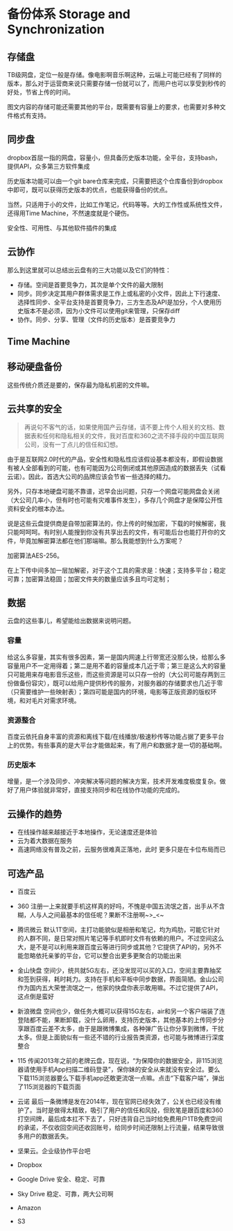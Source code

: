 # 备份体系 Storage and Synchronization

## 存储盘
TB级网盘，定位一般是存储。像电影啊音乐啊这种，云端上可能已经有了同样的版本，那么对于运营商来说只需要存储一份就可以了，而用户也可以享受到秒传的好处，节省上传的时间。

图文内容的存储可能还需要其他的平台，既需要有容量上的要求，也需要对多种文件格式有支持。

## 同步盘
dropbox首屈一指的网盘，容量小，但具备历史版本功能，全平台，支持bash，提供API，众多第三方软件集成

历史版本功能可以由一个git bare仓库来完成，只需要把这个仓库备份到dropbox中即可，既可以获得历史版本的优点，也能获得备份的优点。

当然，只适用于小的文件，比如工作笔记，代码等等。大的工作性或系统性文件，还得用Time Machine，不然速度就是个硬伤。

安全性、可用性、与其他软件插件的集成

## 云协作
那么到这里就可以总结出云盘有的三大功能以及它们的特性：
* 存储。空间是首要竞争力，其次是单个文件的最大限制
* 同步。同步决定其用户群体需求是工作上或私密的小文件，因此上下行速度、选择性同步、全平台支持是首要竞争力，三方生态及API是加分，个人使用历史版本不是必须，因为小文件可以使用git来管理，只保存diff
* 协作。同步、分享、管理（文件的历史版本）是首要竞争力

## Time Machine

## 移动硬盘备份
这些传统介质还是要的，保存最为隐私机密的文件嘛。

## 云共享的安全
> 再说句不客气的话，如果使用国产云存储，请不要上传个人相关的文档、数据表和任何和隐私相关的文件，我对百度和360之流不择手段的中国互联网公司，没有一丁点儿的信任和幻想。

由于是互联网2.0时代的产品，安全性和隐私性应该假设基本都没有，即假设数据有被人全部看到的可能，也有可能因为公司倒闭或其他原因造成的数据丢失（试看云诺）。因此，首选大公司的品牌应该会节省一些选择的精力。

另外，只存本地硬盘可能不靠谱，迟早会出问题，只存一个网盘可能网盘会关闭（大公司几率小，但有时也可能有灾难事件发生），多存几个网盘才是保障公开性资料安全的根本办法。

说是这些云盘提供商是自带加密算法的，你上传的时候加密，下载的时候解密，我只能呵呵呵。有时别人能搜到你没有共享出去的文件，有可能后台也能打开你的文件，毕竟加解密算法都在他们那端嘛。那么我能想到什么方案呢？

加密算法AES-256。

在上下传中间多加一层加解密，对于这个工具的需求是：快速；支持多平台；稳定可靠；加密算法稳固；加密文件夹的数量应该多且均可定制；

## 数据
云盘的这些事儿，希望能给出数据来说明问题。

### 容量
给这么多容量，其实有很多因素，第一是国内网速上行带宽还没那么快，给那么多容量用户不一定用得着；第二是用不着的容量成本几近于零；第三是这么大的容量只可能用来存电影音乐这些，而这些资源是可以只存一份的（大公司可能存两到三份做备份容灾），既可以给用户提供秒传的服务，对服务器的存储要求也几近于零（只需要维护一些映射表）；第四可能是国内的环境，电影等正版资源的版权环境，和对毛片对需求环境。

### 资源整合
百度云依托自身丰富的资源和离线下载/在线播放/极速秒传等功能占据了更多平台上的优势。有些事真的是大平台才能做起来，有了用户和数据才是一切的基础啊。

### 历史版本
增量，是一个涉及同步、冲突解决等问题的解决方案，技术开发难度极度复杂。做好了用户体验就非常好，直接支持同步和在线协作功能的完成的。

## 云操作的趋势
* 在线操作越来越接近于本地操作，无论速度还是体验
* 云为着大数据在服务
* 高速网络没有普及之前，云服务很难真正落地，此时 更多只是在卡位布局而已

## 可选产品
* 百度云
* 360  注册一上来就要手机这样真的好吗，不愧是中国五流氓之首，出手从不含糊，人与人之间最基本的信任呢？果断不注册啊~>_<~
* 腾讯微云  默认1T空间，主打功能貌似是相册和笔记，均为鸡肋，可能它针对的人群不同，是日常对照片笔记等手机即时文件有依赖的用户。不过空间这么大，是不是可以利用来跟百度云等进行同步或其他？它提供了API的，另外不能忽略依托亲爹的平台，它可以整合出更多更聚合的功能出来
* 金山快盘  空间少，统共就5G左右，还没发现可以买的入口，空间主要靠抽奖和签到获得，耗时耗力。支持在手机和平板中同步数据，界面简陋。金山公司作为国内五大荣誉流氓之一，他家的快盘你表示敢用嘛。不过它提供了API，这点倒是蛮好
* 新浪微盘  空间也少，做任务大概可以获得15G左右，air和另一个客户端装了连登陆都不能，果断卸载，没什么卵用，支持历史版本，其他基本的上传同步分享跟百度云差不太多，由于是跟微博集成，各种弹广告让你分享到微博，干扰太多。但是上面貌似有一些还不错的行业报告类资源，也可能与微博进行深度整合
* 115  传闻2013年之前的老牌云盘，现在说，“为保障你的数据安全，非115浏览器请使用手机App扫描二维码登录”，保你妹的安全从来就没有安全过。要么下载115浏览器要么下载手机app还敢更流氓一点嘛。点击“下载客户端”，弹出了115浏览器的下载页面
* 云诺  最后一条微博是发在2014年，现在官网已经失效了，公关也已经没有维护了。当时是做得太精致，吸引了用户的信任和风投，但败笔是跟百度和360打空间牌，最后成本扛不下去了，只好违背自己当时给免费用户1TB免费空间的承诺，不仅收回空间还收回账号，给同步时间还限制上行流量，结果导致很多用户的数据丢失。
* 坚果云。企业级协作平台吧

* Dropbox
* Google Drive 安全、稳定、可靠
* Sky Drive 稳定、可靠，两大公司啊
* Amazon 
* S3
